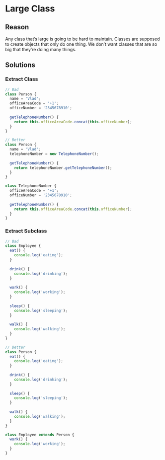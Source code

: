 # Large Class
## Reason
Any class that’s large is going to be hard to maintain. Classes are supposed to create objects that only do one thing. We don’t want classes that are so big that they’re doing many things.

## Solutions
### Extract Class
```js
// Bad
class Person {
  name = 'Vlad';
  officeAreaCode = '+1';
  officeNumber = '2345678910';
  
  getTelephoneNumber() {
    return this.officeAreaCode.concat(this.officeNumber);
  }
}

// Better
class Person {
  name = 'Vlad';
  telephoneNumber = new TelephoneNumber();
  
  getTelephoneNumber() {
    return telephoneNumber.getTelephoneNumber();
  }
}

class TelephoneNumber {
  officeAreaCode = '+1';
  officeNumber = '2345678910';
  
  getTelephoneNumber() {
    return this.officeAreaCode.concat(this.officeNumber);
  }
}
```

### Extract Subclass
```js
// Bad
class Employee {
  eat() {
    console.log('eating');
  }
  
  drink() {
    console.log('drinking');
  }
  
  work() {
    console.log('working');
  }
  
  sleep() {
    console.log('sleeping');
  }
  
  walk() {
    console.log('walking');
  }
}

// Better
class Person {
  eat() {
    console.log('eating');
  }
  
  drink() {
    console.log('drinking');
  }
  
  sleep() {
    console.log('sleeping');
  }
  
  walk() {
    console.log('walking');
  }
}

class Employee extends Person {
  work() {
    console.log('working');
  }
}
```

